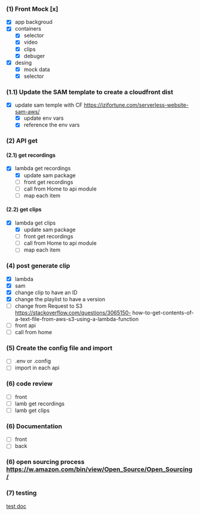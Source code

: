 ### (1) Front Mock [x]
- [x] app backgroud
- [x] containers
    - [x] selector
    - [x] video
    - [x] clips
    - [x] debuger
- [x] desing
    - [x] mock data
    - [x] selector
### (1.1) Update the SAM template to create a cloudfront dist
- [x] update sam temple with CF https://izifortune.com/serverless-website-sam-aws/
    - [x] update env vars
    - [x] reference the env vars
### (2) API get
#### (2.1) get recordings
- [x] lambda get recordings
    - [x] update sam package
    - [ ] front get recordings
    - [ ] call from Home to api module
    - [ ] map each item
#### (2.2) get clips
- [x] lambda get clips
    - [x] update sam package
    - [ ] front get recordings
    - [ ] call from Home to api module
    - [ ] map each item
### (4) post generate clip
- [x] lambda
- [x] sam
- [x] change clip to have an ID
- [x] change the playlist to have a version
- [ ] change from Request to S3  https://stackoverflow.com/questions/3065150- how-to-get-contents-of-a-text-file-from-aws-s3-using-a-lambda-function
- [ ] front api
- [ ] call from home 

### (5) Create the config file and import
- [ ] .env or .config
- [ ] import in each api

### (6) code review
- [ ] front
- [ ] lamb get recordings
- [ ] lamb get clips

### (6) Documentation
- [ ] front
- [ ] back

### (6) open sourcing process https://w.amazon.com/bin/view/Open_Source/Open_Sourcing/

### (7) testing
[test doc](tests.md)
